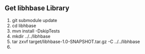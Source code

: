## Get libhbase Library

1. git submodule update
2. cd libhbase
3. mvn install -DskipTests
4. mkdir ../../libhbase
4. tar zxvf target/libhbase-1.0-SNAPSHOT.tar.gz -C ../../libhbase
5. 
